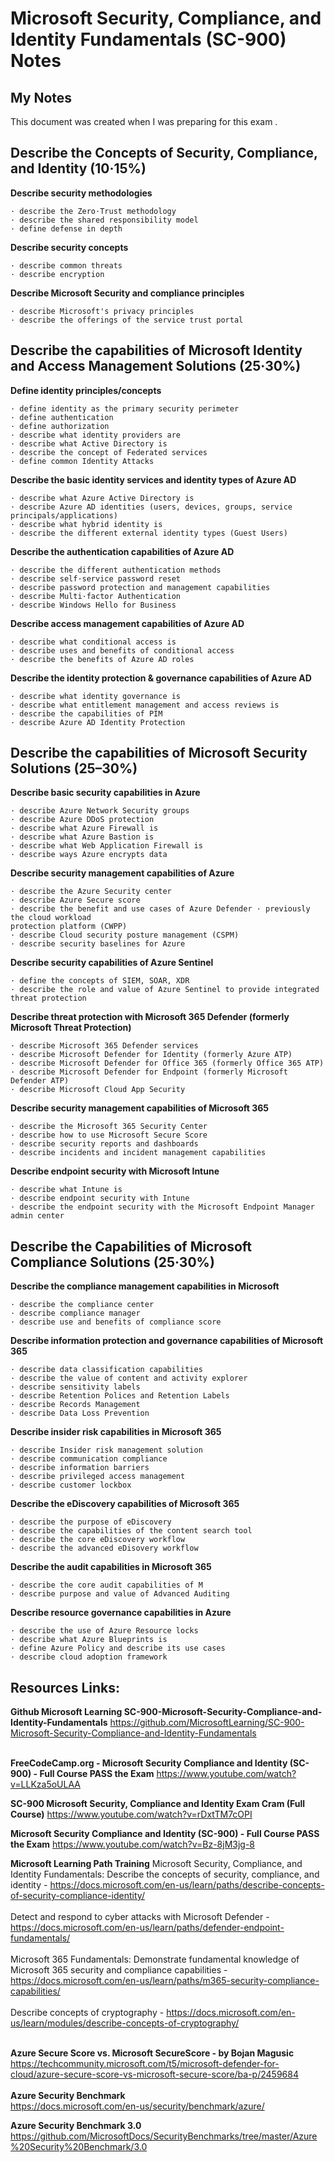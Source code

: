 # Microsoft Security, Compliance, and Identity Fundamentals (SC-900) Notes

## My Notes

This document was created when I was preparing for this exam . 



## Describe the Concepts of Security, Compliance, and Identity (10·15%)

**Describe security methodologies**

```
· describe the Zero·Trust methodology
· describe the shared responsibility model
· define defense in depth
```
**Describe security concepts**

```
· describe common threats
· describe encryption
```
**Describe Microsoft Security and compliance principles**

```
· describe Microsoft's privacy principles
· describe the offerings of the service trust portal
```
## Describe the capabilities of Microsoft Identity and Access Management Solutions (25·30%)

**Define identity principles/concepts**

```
· define identity as the primary security perimeter
· define authentication
· define authorization
· describe what identity providers are
· describe what Active Directory is
· describe the concept of Federated services
· define common Identity Attacks
```
**Describe the basic identity services and identity types of Azure AD**

```
· describe what Azure Active Directory is
· describe Azure AD identities (users, devices, groups, service principals/applications)
· describe what hybrid identity is
· describe the different external identity types (Guest Users)
```
**Describe the authentication capabilities of Azure AD**

```
· describe the different authentication methods
· describe self·service password reset
· describe password protection and management capabilities
· describe Multi·factor Authentication
· describe Windows Hello for Business
```
**Describe access management capabilities of Azure AD**

```
· describe what conditional access is
· describe uses and benefits of conditional access
· describe the benefits of Azure AD roles
```
**Describe the identity protection & governance capabilities of Azure AD**

```
· describe what identity governance is
· describe what entitlement management and access reviews is
· describe the capabilities of PIM
· describe Azure AD Identity Protection
```

## Describe the capabilities of Microsoft Security Solutions  (25–30%)

**Describe basic security capabilities in Azure**

```
· describe Azure Network Security groups
· describe Azure DDoS protection
· describe what Azure Firewall is
· describe what Azure Bastion is
· describe what Web Application Firewall is
· describe ways Azure encrypts data
```
**Describe security management capabilities of Azure**

```
· describe the Azure Security center
· describe Azure Secure score
· describe the benefit and use cases of Azure Defender · previously the cloud workload
protection platform (CWPP)
· describe Cloud security posture management (CSPM)
· describe security baselines for Azure
```
**Describe security capabilities of Azure Sentinel**

```
· define the concepts of SIEM, SOAR, XDR
· describe the role and value of Azure Sentinel to provide integrated threat protection
```
**Describe threat protection with Microsoft 365 Defender (formerly Microsoft Threat
Protection)**

```
· describe Microsoft 365 Defender services
· describe Microsoft Defender for Identity (formerly Azure ATP)
· describe Microsoft Defender for Office 365 (formerly Office 365 ATP)
· describe Microsoft Defender for Endpoint (formerly Microsoft Defender ATP)
· describe Microsoft Cloud App Security
```
**Describe security management capabilities of Microsoft 365**

```
· describe the Microsoft 365 Security Center
· describe how to use Microsoft Secure Score
· describe security reports and dashboards
· describe incidents and incident management capabilities
```
**Describe endpoint security with Microsoft Intune**

```
· describe what Intune is
· describe endpoint security with Intune
· describe the endpoint security with the Microsoft Endpoint Manager admin center
```
## Describe the Capabilities of Microsoft Compliance Solutions (25·30%)

**Describe the compliance management capabilities in Microsoft**

```
· describe the compliance center
· describe compliance manager
· describe use and benefits of compliance score
```
**Describe information protection and governance capabilities of Microsoft 365**

```
· describe data classification capabilities
· describe the value of content and activity explorer
· describe sensitivity labels
· describe Retention Polices and Retention Labels
· describe Records Management
· describe Data Loss Prevention
```
**Describe insider risk capabilities in Microsoft 365**

```
· describe Insider risk management solution
· describe communication compliance
· describe information barriers
· describe privileged access management
· describe customer lockbox
```
**Describe the eDiscovery capabilities of Microsoft 365**

```
· describe the purpose of eDiscovery
· describe the capabilities of the content search tool
· describe the core eDiscovery workflow
· describe the advanced eDisovery workflow
```
**Describe the audit capabilities in Microsoft 365**

```
· describe the core audit capabilities of M
· describe purpose and value of Advanced Auditing
```
**Describe resource governance capabilities in Azure**

```
· describe the use of Azure Resource locks
· describe what Azure Blueprints is
· define Azure Policy and describe its use cases
· describe cloud adoption framework
```

## Resources Links:

**Github Microsoft Learning SC-900-Microsoft-Security-Compliance-and-Identity-Fundamentals**
https://github.com/MicrosoftLearning/SC-900-Microsoft-Security-Compliance-and-Identity-Fundamentals<BR />
<BR />

**FreeCodeCamp.org - Microsoft Security Compliance and Identity (SC-900) - Full Course PASS the Exam**
https://www.youtube.com/watch?v=LLKza5oULAA

**SC-900 Microsoft Security, Compliance and Identity Exam Cram (Full Course)**
https://www.youtube.com/watch?v=rDxtTM7cOPI

**Microsoft Security Compliance and Identity (SC-900) - Full Course PASS the Exam**
https://www.youtube.com/watch?v=Bz-8jM3jg-8

**Microsoft Learning Path Training** 
Microsoft Security, Compliance, and Identity Fundamentals: Describe the concepts of security, compliance, and identity - https://docs.microsoft.com/en-us/learn/paths/describe-concepts-of-security-compliance-identity/<BR />
<BR />
Detect and respond to cyber attacks with Microsoft Defender - https://docs.microsoft.com/en-us/learn/paths/defender-endpoint-fundamentals/<BR />
<BR />
Microsoft 365 Fundamentals: Demonstrate fundamental knowledge of Microsoft 365 security and compliance capabilities - 
https://docs.microsoft.com/en-us/learn/paths/m365-security-compliance-capabilities/<BR />
<BR />
Describe concepts of cryptography - https://docs.microsoft.com/en-us/learn/modules/describe-concepts-of-cryptography/<BR />
<BR />

**Azure Secure Score vs. Microsoft SecureScore - by Bojan Magusic**
https://techcommunity.microsoft.com/t5/microsoft-defender-for-cloud/azure-secure-score-vs-microsoft-secure-score/ba-p/2459684<BR />
<BR />
**Azure Security Benchmark**
<BR />https://docs.microsoft.com/en-us/security/benchmark/azure/ <BR />

**Azure Security Benchmark 3.0**
<BR />https://github.com/MicrosoftDocs/SecurityBenchmarks/tree/master/Azure%20Security%20Benchmark/3.0 <BR />






